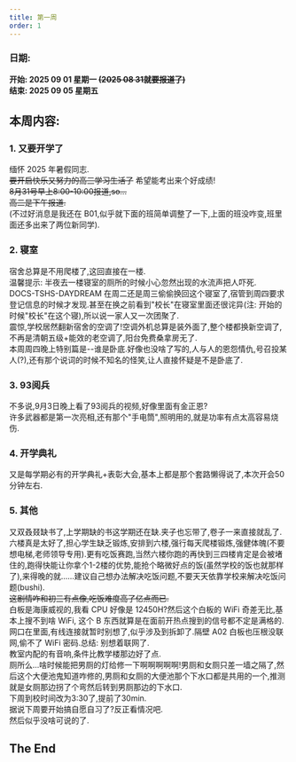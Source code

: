 ```yaml
---
title: 第一周
order: 1
---
```


### 日期:
**开始: 2025 09 01 星期一 ~~(2025 08 31就要报道了)~~**  
**结束: 2025 09 05 星期五**  

## 本周内容:

### 1. 又要开学了

缅怀 2025 年暑假同志.  
~~要开启快乐又努力的高三学习生活了~~ 希望能考出来个好成绩!  
~~8月31号早上8:00-10:00报道,so...~~  
~~高二是下午报道.~~  
(不过好消息是我还在 B01,似乎就下面的班简单调整了一下,上面的班没咋变,班里面还多出来了两位新同学).  

### 2. 寝室

宿舍总算是不用爬楼了,这回直接在一楼.  
温馨提示: 半夜去一楼寝室的厕所的时候小心忽然出现的水流声把人吓死.  
DOCS-TSHS-DAYDREAM 在周二还是周三偷偷换回这个寝室了,宿管到周四要求登记信息的时候才发现.甚至在换之前看到"校长"在寝室里面还很诧异(注: 开始的时候"校长"在这个寝),所以说一家人又一次团聚了.  
震惊,学校居然翻新宿舍的空调了!空调外机总算是装外面了,整个楼都换新空调了,不再是清朝五级+能效的老空调了,阳台免费桑拿房无了.  
本周周四晚上特别篇是--谁是卧底.好像也没啥了写的,人与人的恩怨情仇,号召投某人(?),还有那个说词的时候不知名的怪笑,让人直接怀疑是不是卧底了.  

### 3. 93阅兵

不多说,9月3日晚上看了93阅兵的视频,好像里面有金正恩?  
许多武器都是第一次亮相,还有那个"手电筒",照明用的,就是功率有点太高容易烧伤.  

### 4. 开学典礼

又是每学期必有的开学典礼+表彰大会,基本上都是那个套路懒得说了,本次开会50分钟左右.  

### 5. 其他

又双叒叕缺书了,上学期缺的书这学期还在缺.夹子也忘带了,卷子一来直接就乱了.  
六楼真是太好了,担心学生缺乏锻炼,安排到六楼,强行每天爬楼锻炼,强健体魄(不要想电梯,老师领导专用).更有吃饭赛跑,当然六楼你跑的再快到三四楼肯定是会被堵住的,跑得快能让你拿个1-2楼的优势,能抢个略微好点的饭(虽然学校的饭也就那样了),来得晚的就......建议自己想办法解决吃饭问题,不要天天依靠学校来解决吃饭问题(bushi).  
~~这剧情咋和初三有点像,吃饭难度高了亿点而已.~~  
白板是海康威视的,我看 CPU 好像是 12450H?然后这个白板的 WiFi 奇差无比,基本上搜不到啥 WiFi, 这个 B 东西就算是在面前开热点搜到的信号都不定是满格的.网口在里面,有线连接就暂时别想了,似乎涉及到拆卸了.隔壁 A02 白板也压根没联网,偷不了 WiFi 密码.总结: 别想着联网了.  
教室内配的有音响,条件比教学楼那边好了点.  
厕所么...啥时候能把男厕的灯给修一下啊啊啊啊啊!男厕和女厕只差一墙之隔了,然后这个大便池鬼知道咋修的,男厕和女厕的大便池那个下水口都是共用的一个,推测就是女厕那边拐了个弯然后转到男厕那边的下水口.  
下周到校时间改为3:30了,提前了30min.  
据说下周要开始搞自愿自习了?反正看情况吧.  
然后似乎没啥可说的了.  

## The End